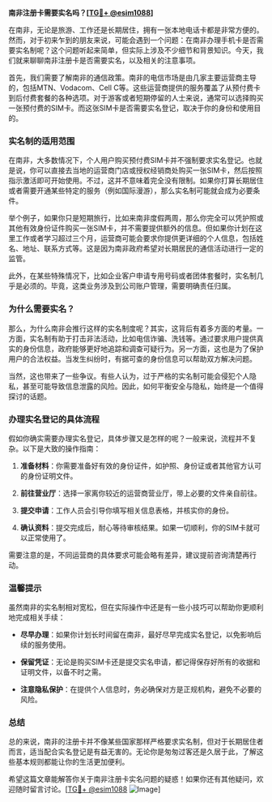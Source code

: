 **南非注册卡需要实名吗？[[TG💪+ @esim1088](https://t.me/s/esim1088)]**

在南非，无论是旅游、工作还是长期居住，拥有一张本地电话卡都是非常方便的。然而，对于初来乍到的朋友来说，可能会遇到一个问题：在南非办理手机卡是否需要实名制呢？这个问题听起来简单，但实际上涉及不少细节和背景知识。今天，我们就来聊聊南非注册卡是否需要实名，以及相关的注意事项。

首先，我们需要了解南非的通信政策。南非的电信市场是由几家主要运营商主导的，包括MTN、Vodacom、Cell C等。这些运营商提供的服务覆盖了从预付费卡到后付费套餐的各种选项。对于游客或者短期停留的人士来说，通常可以选择购买一张预付费的SIM卡。而这张SIM卡是否需要实名登记，取决于你的身份和使用目的。

### 实名制的适用范围

在南非，大多数情况下，个人用户购买预付费SIM卡并不强制要求实名登记。也就是说，你可以直接去当地的运营商门店或授权经销商处购买一张SIM卡，然后按照指示激活即可开始使用。不过，这并不意味着完全没有限制。如果你打算长期居住或者需要开通某些特定的服务（例如国际漫游），那么实名制可能就会成为必要条件。

举个例子，如果你只是短期旅行，比如来南非度假两周，那么你完全可以凭护照或其他有效身份证件购买一张SIM卡，并不需要提供额外的信息。但如果你计划在这里工作或者学习超过三个月，运营商可能会要求你提供更详细的个人信息，包括姓名、地址、联系方式等。这是因为南非政府希望对长期居民的通信活动进行一定的监管。

此外，在某些特殊情况下，比如企业客户申请专用号码或者团体套餐时，实名制几乎是必须的。毕竟，这类业务涉及到公司账户管理，需要明确责任归属。

### 为什么需要实名？

那么，为什么南非会推行这样的实名制度呢？其实，这背后有着多方面的考量。一方面，实名制有助于打击非法活动，比如电信诈骗、洗钱等。通过要求用户提供真实的身份信息，政府能够更好地追踪和调查可疑行为。另一方面，这也是为了保护用户的合法权益。当发生纠纷时，有据可查的身份信息可以帮助双方解决问题。

当然，这也带来了一些争议。有些人认为，过于严格的实名制可能会侵犯个人隐私，甚至可能导致信息泄露的风险。因此，如何平衡安全与隐私，始终是一个值得探讨的话题。

### 办理实名登记的具体流程

假如你确实需要办理实名登记，具体步骤又是怎样的呢？一般来说，流程并不复杂。以下是大致的操作指南：

1. **准备材料**：你需要准备好有效的身份证件，如护照、身份证或者其他官方认可的身份证明文件。
   
2. **前往营业厅**：选择一家离你较近的运营商营业厅，带上必要的文件亲自前往。

3. **提交申请**：工作人员会引导你填写相关信息表格，并核实你的身份。

4. **确认资料**：提交完成后，耐心等待审核结果。如果一切顺利，你的SIM卡就可以正常使用了。

需要注意的是，不同运营商的具体要求可能会略有差异，建议提前咨询清楚再行动。

### 温馨提示

虽然南非的实名制相对宽松，但在实际操作中还是有一些小技巧可以帮助你更顺利地完成相关手续：

- **尽早办理**：如果你计划长时间留在南非，最好尽早完成实名登记，以免影响后续的服务使用。
  
- **保留凭证**：无论是购买SIM卡还是提交实名申请，都记得保存好所有的收据和证明文件，以备不时之需。

- **注意隐私保护**：在提供个人信息时，务必确保对方是正规机构，避免不必要的风险。

### 总结

总的来说，南非的注册卡并不像某些国家那样严格要求实名制，但对于长期居住者而言，适当配合实名登记是有益无害的。无论你是匆匆过客还是久居于此，了解这些基本规则都能让你的生活更加便利。

希望这篇文章能解答你关于南非注册卡实名问题的疑惑！如果你还有其他疑问，欢迎随时留言讨论。[[TG💪+ @esim1088](https://t.me/s/esim1088) ![Image](https://i.postimg.cc/4NQfJmqS/Snipaste-2025-05-13-00-14-12.png)]